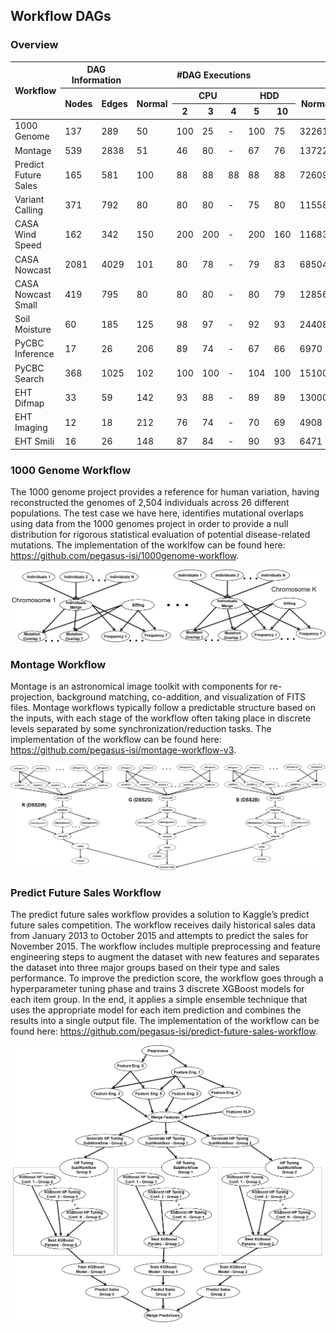 ## Workflow DAGs

### Overview

<table>
<thead>
<tr>
<th rowspan="3">Workflow</th>
<th colspan="2">DAG Information</th>
<th colspan="6">#DAG Executions</th>
<th colspan="6">#Total Nodes per Type</th>
</tr>
<tr>
<th rowspan="2">Nodes</th>
<th rowspan="2">Edges</th>
<th rowspan="2">Normal</th>
<th colspan="3">CPU</th>
<th colspan="2">HDD</th>
<th rowspan="2">Normal</th>
<th colspan="3">CPU</th>
<th colspan="2">HDD</th>
</tr>
<tr>
<th>2</th>
<th>3</th>
<th>4</th>
<th>5</th>
<th>10</th>
<th>2</th>
<th>3</th>
<th>4</th>
<th>5</th>
<th>10</th>
</tr>
</thead>
<tbody>
<tr>
<td>1000 Genome</td>
<td>137</td>
<td>289</td>
<td>50</td>
<td>100</td>
<td>25</td>
<td>-</td>
<td>100</td>
<td>75</td>
<td>32261</td>
<td>5173</td>
<td>756</td>
<td>-</td>
<td>5392</td>
<td>4368</td>
</tr>
<tr>
<td>Montage</td>
<td>539</td>
<td>2838</td>
<td>51</td>
<td>46</td>
<td>80</td>
<td>-</td>
<td>67</td>
<td>76</td>
<td>137229</td>
<td>4094</td>
<td>11161</td>
<td>-</td>
<td>8947</td>
<td>11049</td>
</tr>
<tr>
<td>Predict Future Sales</td>
<td>165</td>
<td>581</td>
<td>100</td>
<td>88</td>
<td>88</td>
<td>88</td>
<td>88</td>
<td>88</td>
<td>72609</td>
<td>3361</td>
<td>3323</td>
<td>3193</td>
<td>3321</td>
<td>3293</td>
</tr>
<tr>
<td>Variant Calling</td>
<td>371</td>
<td>792</td>
<td>80</td>
<td>80</td>
<td>80</td>
<td>-</td>
<td>75</td>
<td>80</td>
<td>115588</td>
<td>8287</td>
<td>7222</td>
<td>-</td>
<td>7365</td>
<td>8083</td>
</tr>
<tr>
<td>CASA Wind Speed</td>
<td>162</td>
<td>342</td>
<td>150</td>
<td>200</td>
<td>200</td>
<td>-</td>
<td>200</td>
<td>160</td>
<td>116836</td>
<td>8793</td>
<td>8382</td>
<td>-</td>
<td>8305</td>
<td>5104</td>
</tr>
<tr>
<td>CASA Nowcast</td>
<td>2081</td>
<td>4029</td>
<td>101</td>
<td>80</td>
<td>78</td>
<td>-</td>
<td>79</td>
<td>83</td>
<td>685045</td>
<td>49960</td>
<td>46664</td>
<td>-</td>
<td>46104</td>
<td>48328</td>
</tr>
<tr>
<td>CASA Nowcast Small</td>
<td>419</td>
<td>795</td>
<td>80</td>
<td>80</td>
<td>80</td>
<td>-</td>
<td>80</td>
<td>79</td>
<td>128562</td>
<td>10031</td>
<td>9592</td>
<td>-</td>
<td>9427</td>
<td>9569</td>
</tr>
<tr>
<td>Soil Moisture</td>
<td>60</td>
<td>185</td>
<td>125</td>
<td>98</td>
<td>97</td>
<td>-</td>
<td>92</td>
<td>93</td>
<td>24408</td>
<td>1706</td>
<td>1428</td>
<td>-</td>
<td>1344</td>
<td>1414</td>
</tr>
<tr>
<td>PyCBC Inference</td>
<td>17</td>
<td>26</td>
<td>206</td>
<td>89</td>
<td>74</td>
<td>-</td>
<td>67</td>
<td>66</td>
<td>6970</td>
<td>549</td>
<td>326</td>
<td>-</td>
<td>388</td>
<td>301</td>
</tr>
<tr>
<td>PyCBC Search</td>
<td>368</td>
<td>1025</td>
<td>102</td>
<td>100</td>
<td>100</td>
<td>-</td>
<td>104</td>
<td>100</td>
<td>151004</td>
<td>9495</td>
<td>9039</td>
<td>-</td>
<td>8324</td>
<td>8346</td>
</tr>
<tr>
<td>EHT Difmap</td>
<td>33</td>
<td>59</td>
<td>142</td>
<td>93</td>
<td>88</td>
<td>-</td>
<td>89</td>
<td>89</td>
<td>13000</td>
<td>1059</td>
<td>737</td>
<td>-</td>
<td>877</td>
<td>860</td>
</tr>
<tr>
<td>EHT Imaging</td>
<td>12</td>
<td>18</td>
<td>212</td>
<td>76</td>
<td>74</td>
<td>-</td>
<td>70</td>
<td>69</td>
<td>4908</td>
<td>354</td>
<td>241</td>
<td>-</td>
<td>261</td>
<td>248</td>
</tr>
<tr>
<td>EHT Smili</td>
<td>16</td>
<td>26</td>
<td>148</td>
<td>87</td>
<td>84</td>
<td>-</td>
<td>90</td>
<td>93</td>
<td>6471</td>
<td>437</td>
<td>325</td>
<td>-</td>
<td>382</td>
<td>417</td>
</tr>
</tbody>
</table>

### 1000 Genome Workflow

The 1000 genome project provides a reference for human variation, having reconstructed the genomes of 2,504 individuals across 26 different populations. The test case we have here, identifies mutational overlaps using data from the 1000 genomes project in order to provide a null distribution for rigorous statistical evaluation of potential disease-related mutations. The implementation of the worklfow can be found here: https://github.com/pegasus-isi/1000genome-workflow.

<p align="center">
<img src="../images/1000genome-workflow.png" alt="1000 Genome Workflow"/>
</p>

### Montage Workflow

Montage is an astronomical image toolkit with components for re-projection, background matching, co-addition, and visualization of FITS files. Montage workflows typically follow a predictable structure based on the inputs, with each stage of the workflow often taking place in discrete levels separated by some synchronization/reduction tasks. The implementation of the workflow can be found here:  https://github.com/pegasus-isi/montage-workflow-v3.

<p align="center">
<img src="../images/montage-workflow.png" alt="Montage Workflow"/>
</p>

### Predict Future Sales Workflow

The predict future sales workflow provides a solution to Kaggle’s predict future sales competition. The workflow receives daily historical sales data from January 2013 to October 2015 and attempts to predict the sales for November 2015. The workflow includes multiple preprocessing and feature engineering steps to augment the dataset with new features and separates the dataset into three major groups based on their type and sales performance. To improve the prediction score, the workflow goes through a hyperparameter tuning phase and trains 3 discrete XGBoost models for each item group. In the end, it applies a simple ensemble technique that uses the appropriate model for each item prediction and combines the results into a single output file. The implementation of the workflow can be found here: https://github.com/pegasus-isi/predict-future-sales-workflow.

<p align="center">
<img src="../images/predict-future-sales-workflow.png" alt="Predict Future Sales Workflow"/>
</p>


<!-- TODO: add more workflows -->
